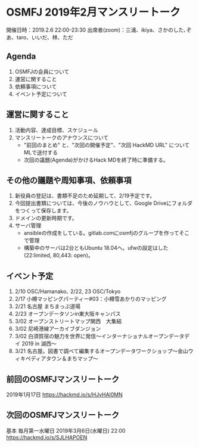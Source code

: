 # OSMFJ 2019年2月マンスリートーク
開催日時：2019.2.6 22:00-23:30
出席者(zoom)：三浦、ikiya、さかのした､ぞあ、taro、いいだ、林、ただ

## Agenda
1. OSMFJの会員について
2. 運営に関すること
3. 依頼事項について
4. イベント予定について

## 運営に関すること
1. 活動内容、達成目標、スケジュール
2. マンスリートークのアナウンスについて
    * "前回のまとめ" と、"次回の開催予定"、"次回 HackMD URL" についてMLで送付する
    * 次回の議題(Agenda)がかけるHack MDを終了時に準備する。

## その他の議題や周知事項、依頼事項
1. 新役員の登記は、書類不足のため延期して、2/19予定です。
2. 今回提出書類については、今後のノウハウとして、Google Driveにフォルダをつくって保存します。
3. ドメインの更新時期です。
4. サーバ管理
    * ansibleの作成をしている。gitlab.comにosmfjのグループを作ってそこで管理
    * 構築中のサーバは2台ともUbuntu 18.04へ。ufwの設定はした(22:limited, 80,443: open)。

## イベント予定
1. 2/10 OSC/Hamanako､ 2/22, 23 OSC/Tokyo 
2. 2/17 小樽マッピングパーティー#03：小樽雪あかりのマッピング
3. 2/21 名古屋 まちまっぷ道場
4. 2/23 オープンデータソンin東大阪キャンパス
5. 3/02 オープンストリートマップ関西　大集結
6. 3/02 尼崎港線アーカイブダンジョン
7. 3/02 白須賀宿の魅力を世界に発信～インターナショナルオープンデータデイ 2019 in 湖西～
8. 3/21 名古屋。図書で調べて編集するオープンデータワークショップ～金山ウィキペディアタウン＆まちマップ～

## 前回のOSMFJマンスリートーク
2019年1月17日 https://hackmd.io/s/HJyHAl0MN

## 次回のOSMFJマンスリートーク
基本 毎月第一水曜日
2019年3月6日(水曜日) 22:00 https://hackmd.io/s/SJLHAPOEN